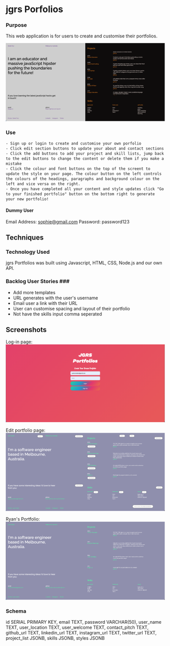 # jgrs Porfolios #

### Purpose ###

This web application is for users to create and customise their portfolios.

![example portfolio](/screenshots/example_portfolio.png)

### Use ###

    - Sign up or login to create and customise your own porfolio
    - Click edit section buttons to update your about and contact sections
    - Click the add buttons to add your project and skill lists, jump back to the edit buttons to change the content or delete them if you make a mistake
    - Click the colour and font buttons on the top of the screent to update the style on your page. The colour button on the left controls the colours of the headings, paragraphs and background colour on the left and vice versa on the right. 
    - Once you have completed all your content and style updates click "Go to your finished portfolio" button on the bottom right to generate your new portfolio!

#### Dummy User ####

Email Address: sophie@gmail.com
Password: password123

## Techniques ##

### Technology Used ###
jgrs Portfolios was built using Javascript, HTML, CSS, Node.js and our own API.

### Backlog User Stories ### ##
 
- Add more templates
- URL generates with the user's username
- Email user a link with their URL
- User can customise spacing and layout of their portfolio
- Not have the skills input comma seperated

## Screenshots ##
Log-in page:
![login page](/screenshots/login_screen.png)

Edit portfolio page:
![edit page](/screenshots/edit_page.png)

Ryan's Portfolio:
![ryans portfolio](/screenshots/ryan_portfolio.png)


### Schema ###

  id SERIAL PRIMARY KEY,
  email TEXT,
  password VARCHAR(50),
  user_name TEXT,
  user_location TEXT,
  user_welcome TEXT,
  contact_pitch TEXT,
  github_url TEXT,
  linkedin_url TEXT,
  instagram_url TEXT,
  twitter_url TEXT,
  project_list JSONB,
  skills JSONB, 
  styles JSONB



